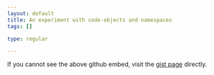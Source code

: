 ```yaml
--- 
layout: default
title: An experiment with code-objects and namespaces
tags: []

type: regular

---
```

<script src="http://gist.github.com/87364.js"></script>

If you cannot see the above github embed, visit the [gist page](http://gist.github.com/87364) directly.
